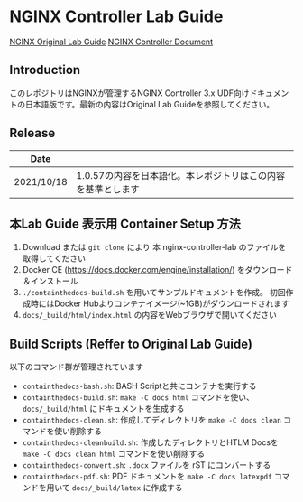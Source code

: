 NGINX Controller Lab Guide
==========================

[NGINX Original Lab Guide](https://github.com/nginxinc/nginx-controller-lab)
[NGINX Controller Document](https://docs.nginx.com//nginx-controller/)

Introduction
------------

このレポジトリはNGINXが管理するNGINX Controller 3.x UDF向けドキュメントの日本語版です。最新の内容はOriginal Lab Guideを参照してください。

Release
------------

|Date||
|----|----|
|2021/10/18| 1.0.57の内容を日本語化。本レポジトリはこの内容を基準とします|


本Lab Guide 表示用 Container Setup 方法
-----

1. Download または `git clone` により 本 nginx-controller-lab のファイルを取得してください
1. Docker CE (https://docs.docker.com/engine/installation/) をダウンロード＆インストール
1. `./containthedocs-build.sh` を用いてサンプルドキュメントを作成。 初回作成時にはDocker Hubよりコンテナイメージ(~1GB)がダウンロードされます
1. `docs/_build/html/index.html` の内容をWebブラウザで開いてください


Build Scripts (Reffer to Original Lab Guide)
-------------

以下のコマンド群が管理されています

- `containthedocs-bash.sh`: BASH Scriptと共にコンテナを実行する
- `containthedocs-build.sh`: `make -C docs html` コマンドを使い、 `docs/_build/html` にドキュメントを生成する
- `containthedocs-clean.sh`: 作成してディレクトリを `make -C docs clean` コマンドを使い削除する
- `containthedocs-cleanbuild.sh`: 作成したディレクトリとHTLM Docsを `make -C docs clean html` コマンドを使い削除する
- `containthedocs-convert.sh`: `.docx` ファイルを rST にコンバートする
- `containthedocs-pdf.sh`: PDF ドキュメントを `make -C docs latexpdf` コマンドを用いて `docs/_build/latex` に作成する
